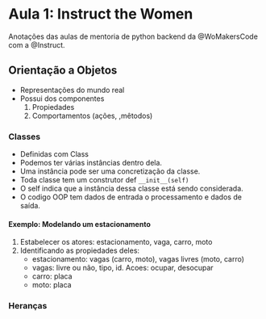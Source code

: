 # Aula 1: Instruct the Women 
Anotações das aulas de mentoria de python backend da @WoMakersCode com a @Instruct.

## Orientação a Objetos
- Representações do mundo real
- Possui dos componentes
    1. Propiedades
    2. Comportamentos (ações, ,mêtodos)

### Classes
- Definidas com Class <NomeDaClasse>
- Podemos ter várias instâncias dentro dela.
- Uma instância pode ser uma concretização da classe.
- Toda classe tem um construtor def `__init__(self)`
- O self indica que a instância dessa classe está sendo considerada.
- O codigo OOP tem dados de entrada o processamento e dados de saída.

#### Exemplo: Modelando um estacionamento
1. Estabelecer os atores: estacionamento, vaga, carro, moto
2. Identificando as propiedades deles:
    - estacionamento: vagas (carro, moto), vagas livres (moto, carro)
    - vagas: livre ou não, tipo, id. Acoes: ocupar, desocupar
    - carro: placa
    - moto: placa

### Heranças